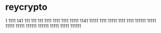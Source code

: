 # reycrypto
1
1111
141
111
111
111
1111
1111
1111
11111
1141
11111
1111
11111
1111
1111
111111
11111
11111
11111
111111
111111
11111
11111
111111
